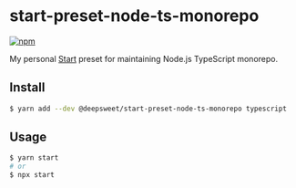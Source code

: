 # start-preset-node-ts-monorepo

[![npm](https://img.shields.io/npm/v/@deepsweet/start-preset-node-ts-monorepo.svg?style=flat-square)](https://www.npmjs.com/package/@deepsweet/start-preset-node-ts-monorepo)

My personal [Start](https://github.com/deepsweet/start) preset for maintaining Node.js TypeScript monorepo.

## Install

```sh
$ yarn add --dev @deepsweet/start-preset-node-ts-monorepo typescript
```

## Usage

```sh
$ yarn start
# or
$ npx start
```
